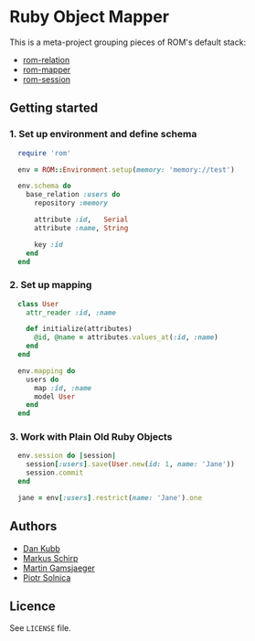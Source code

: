 # Ruby Object Mapper

This is a meta-project grouping pieces of ROM's default stack:

* [rom-relation](https://github.com/rom-rb/rom-relation)
* [rom-mapper](https://github.com/rom-rb/rom-mapper)
* [rom-session](https://github.com/rom-rb/rom-session)

## Getting started

### 1. Set up environment and define schema

```ruby
  require 'rom'

  env = ROM::Environment.setup(memory: 'memory://test')

  env.schema do
    base_relation :users do
      repository :memory

      attribute :id,   Serial
      attribute :name, String

      key :id
    end
  end
```

### 2. Set up mapping

```ruby
  class User
    attr_reader :id, :name

    def initialize(attributes)
      @id, @name = attributes.values_at(:id, :name)
    end
  end

  env.mapping do
    users do
      map :id, :name
      model User
    end
  end
```

### 3. Work with Plain Old Ruby Objects

```ruby
  env.session do |session|
    session[:users].save(User.new(id: 1, name: 'Jane'))
    session.commit
  end

  jane = env[:users].restrict(name: 'Jane').one
```

## Authors

* [Dan Kubb](https://github.com/dkubb)
* [Markus Schirp](https://github.com/mbj)
* [Martin Gamsjaeger](https://github.com/snusnu)
* [Piotr Solnica](https://github.com/solnic)

## Licence

See `LICENSE` file.
